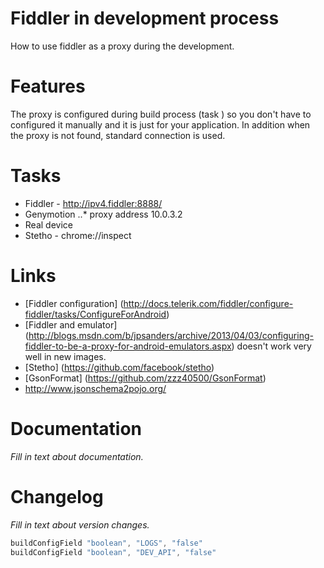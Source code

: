 Fiddler in development process
=======

How to use fiddler as a proxy during the development.


Features
========

The proxy is configured during build process (task ) so you don't have to configured it manually and it is just for your application. In addition when the proxy is not found, standard connection is used.


Tasks
============

* Fiddler - http://ipv4.fiddler:8888/
* Genymotion
..* proxy address 10.0.3.2
* Real device
* Stetho - chrome://inspect

Links
=====

* [Fiddler configuration] (http://docs.telerik.com/fiddler/configure-fiddler/tasks/ConfigureForAndroid)
* [Fiddler and emulator] (http://blogs.msdn.com/b/jpsanders/archive/2013/04/03/configuring-fiddler-to-be-a-proxy-for-android-emulators.aspx) doesn't work very well in new images.
* [Stetho] (https://github.com/facebook/stetho)
* [GsonFormat] (https://github.com/zzz40500/GsonFormat)
* http://www.jsonschema2pojo.org/


Documentation
=============

*Fill in text about documentation.*


Changelog
=========

*Fill in text about version changes.*


```groovy
buildConfigField "boolean", "LOGS", "false"
buildConfigField "boolean", "DEV_API", "false"
``` 
